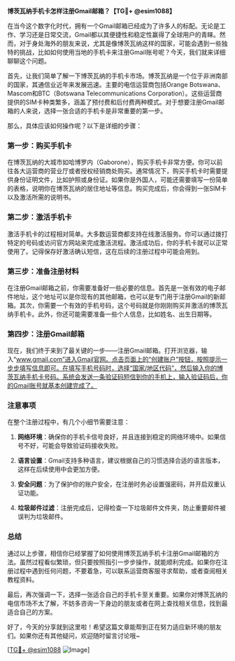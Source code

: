 **博茨瓦纳手机卡怎样注册Gmail邮箱？【TG💪+ @esim1088】**

在当今这个数字化时代，拥有一个Gmail邮箱已经成为了许多人的标配。无论是工作、学习还是日常交流，Gmail都以其便捷性和稳定性赢得了全球用户的青睐。然而，对于身处海外的朋友来说，尤其是像博茨瓦纳这样的国家，可能会遇到一些独特的挑战，比如如何使用当地的手机卡来注册Gmail账号呢？今天，我们就来详细聊聊这个问题。

首先，让我们简单了解一下博茨瓦纳的手机卡市场。博茨瓦纳是一个位于非洲南部的国家，其通信业近年来发展迅速。主要的电信运营商包括Orange Botswana、Mascom和BTC（Botswana Telecommunications Corporation）。这些运营商提供的SIM卡种类繁多，涵盖了预付费和后付费两种模式。对于想要注册Gmail邮箱的人来说，选择一张合适的手机卡是非常重要的第一步。

那么，具体应该如何操作呢？以下是详细的步骤：

### 第一步：购买手机卡

在博茨瓦纳的大城市如哈博罗内（Gaborone），购买手机卡非常方便。你可以前往各大运营商的营业厅或者授权经销商处购买。通常情况下，购买手机卡时需要提供身份证明文件，比如护照或身份证。如果你是外国人，可能还需要填写一份简单的表格，说明你在博茨瓦纳的居住地址等信息。购买完成后，你会得到一张SIM卡以及激活所需的说明书。

### 第二步：激活手机卡

激活手机卡的过程相对简单。大多数运营商都支持在线激活服务。你可以通过拨打特定的号码或访问官方网站来完成激活流程。激活成功后，你的手机卡就可以正常使用了。记得保存好激活确认短信，这在后续的注册过程中可能会用到。

### 第三步：准备注册材料

在注册Gmail邮箱之前，你需要准备好一些必要的信息。首先是一张有效的电子邮件地址，这个地址可以是你现有的其他邮箱，也可以是专门用于注册Gmail的新邮箱。其次，你需要一个有效的手机号码，这个号码就是你刚刚购买并激活的博茨瓦纳手机卡。此外，你还可能需要准备一些个人信息，比如姓名、出生日期等。

### 第四步：注册Gmail邮箱

现在，我们终于来到了最关键的一步——注册Gmail邮箱。打开浏览器，输入“www.gmail.com”进入Gmail官网。点击页面上的“创建账户”按钮，按照提示一步步填写信息即可。在填写手机号码时，选择“国家/地区代码”，然后输入你的博茨瓦纳手机卡号码。系统会发送一条验证码短信到你的手机上，输入验证码后，你的Gmail账号就基本创建完成了。

### 注意事项

在整个注册过程中，有几个小细节需要注意：

1. **网络环境**：确保你的手机卡信号良好，并且连接到稳定的网络环境中。如果信号不好，可能会导致验证码接收失败。
   
2. **语言设置**：Gmail支持多种语言，建议根据自己的习惯选择合适的语言版本，这样在后续使用中会更加方便。

3. **安全问题**：为了保护你的账户安全，在注册时务必设置强密码，并开启双重认证功能。

4. **垃圾邮件过滤**：注册完成后，记得检查一下垃圾邮件文件夹，防止重要邮件被误判为垃圾邮件。

### 总结

通过以上步骤，相信你已经掌握了如何使用博茨瓦纳手机卡注册Gmail邮箱的方法。虽然过程看似繁琐，但只要按照指引一步步操作，就能顺利完成。如果你在注册过程中遇到任何问题，不要着急，可以联系运营商客服寻求帮助，或者查阅相关教程资料。

最后，再次强调一下，选择一张适合自己的手机卡至关重要。如果你对博茨瓦纳的电信市场不太了解，不妨多咨询一下身边的朋友或者在网上查找相关信息，找到最适合自己的方案。

好了，今天的分享就到这里啦！希望这篇文章能帮到正在努力适应新环境的朋友们。如果你还有其他疑问，欢迎随时留言讨论哦~

[[TG💪+ @esim1088](https://t.me/s/esim1088) ![Image](https://i.postimg.cc/4NQfJmqS/Snipaste-2025-05-13-00-14-12.png)]